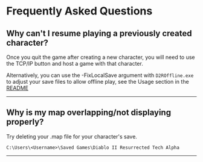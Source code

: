 # Frequently Asked Questions

## Why can't I resume playing a previously created character?

Once you quit the game after creating a new character, you will need to use the TCP/IP button and host a game with that character.

Alternatively, you can use the -FixLocalSave argument with `D2ROffline.exe` to adjust your save files to allow offline play, see the Usage section in the [README](readme.md)

----

## Why is my map overlapping/not displaying properly?

Try deleting your .map file for your character's save.

`C:\Users\<Username>\Saved Games\Diablo II Resurrected Tech Alpha`

----

